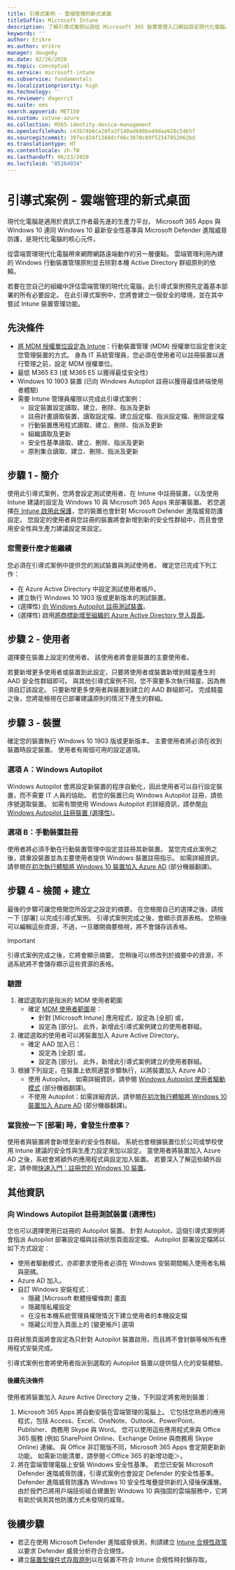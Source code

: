 ```yaml
---
title: 引導式案例 - 雲端管理的新式桌面
titleSuffix: Microsoft Intune
description: 了解引導式案例以設從 Microsoft 365 裝置管理入口網站設定現代化電腦。
keywords: ''
author: Erikre
ms.author: erikre
manager: dougeby
ms.date: 02/26/2020
ms.topic: conceptual
ms.service: microsoft-intune
ms.subservice: fundamentals
ms.localizationpriority: high
ms.technology: ''
ms.reviewer: dagerrit
ms.suite: ems
search.appverid: MET150
ms.custom: intune-azure
ms.collection: M365-identity-device-management
ms.openlocfilehash: c43b74b6ca20fa3f140ad688be49daa928c54b5f
ms.sourcegitcommit: 397ec824f1368dcf06c3870c89f52347852062bd
ms.translationtype: HT
ms.contentlocale: zh-TW
ms.lasthandoff: 06/23/2020
ms.locfileid: "85264034"
---
```

# <a name="guided-scenario---cloud-managed-modern-desktop"></a>引導式案例 - 雲端管理的新式桌面

現代化電腦是適用於資訊工作者最先進的生產力平台。 Microsoft 365 Apps 與 Windows 10 連同 Windows 10 最新安全性基準與 Microsoft Defender 進階威脅防護，是現代化電腦的核心元件。

從雲端管理現代化電腦帶來網際網路遠端動作的另一層優點。 雲端管理利用內建的 Windows 行動裝置管理原則並去除對本機 Active Directory 群組原則的依賴。

若要在您自己的組織中評估雲端管理的現代化電腦，此引導式案例預先定義基本部署的所有必要設定。 在此引導式案例中，您將會建立一個安全的環境，並在其中嘗試 Intune 裝置管理功能。

## <a name="prerequisites"></a>先決條件

- [將 MDM 授權單位設定為 Intune](../fundamentals/mdm-authority-set.md#set-mdm-authority-to-intune)：行動裝置管理 (MDM) 授權單位設定會決定您管理裝置的方式。 身為 IT 系統管理員，您必須在使用者可以註冊裝置以進行管理之前，設定 MDM 授權單位。
- 最低 M365 E3 (或 M365 E5 以獲得最佳安全性)
- Windows 10 1903 裝置 (已向 Windows Autopilot 註冊以獲得最佳終端使用者體驗)
- 需要 Intune 管理員權限以完成此引導式案例：
  - 設定裝置設定讀取、建立、刪除、指派及更新
  - 註冊計畫讀取裝置、讀取設定檔、建立設定檔、指派設定檔、刪除設定檔
  - 行動裝置應用程式讀取、建立、刪除、指派及更新
  - 組織讀取及更新
  - 安全性基準讀取、建立、刪除、指派及更新
  - 原則集合讀取、建立、刪除、指派及更新

## <a name="step-1---introduction"></a>步驟 1 - 簡介

使用此引導式案例，您將會設定測試使用者、在 Intune 中註冊裝置，以及使用 Intune 建議的設定及 Windows 10 與 Microsoft 365 Apps 來部署裝置。 若您選擇[在 Intune 啟用此保護](../protect/advanced-threat-protection.md#enable-microsoft-defender-atp-in-intune)，您的裝置也會針對 Microsoft Defender 進階威脅防護設定。 您設定的使用者與您註冊的裝置將會新增到新的安全性群組中，而且會使用安全性與生產力建議設定來設定。

### <a name="what-you-will-need-to-continue"></a>您需要什麼才能繼續

您必須在引導式案例中提供您的測試裝置與測試使用者。 確定您已完成下列工作：

- 在 Azure Active Directory 中設定測試使用者帳戶。
- 建立執行 Windows 10 1903 版或更新版本的測試裝置。
- (選擇性) [向 Windows Autopilot 註冊測試裝置](../enrollment/enrollment-autopilot.md#add-devices)。
- (選擇性) 啟用[將商標新增至組織的 Azure Active Directory 登入頁面](https://go.microsoft.com/fwlink/?linkid=2102455)。

## <a name="step-2---user"></a>步驟 2 - 使用者

選擇要在裝置上設定的使用者。 該使用者將會是裝置的主要使用者。

若要新增更多使用者或裝置到此設定，只要將使用者或裝置新增到精靈產生的 AAD 安全性群組即可。 與其他引導式案例不同，您不需要多次執行精靈，因為無須自訂該設定。 只要新增更多使用者與裝置到建立的 AAD 群組即可。 完成精靈之後，您將能檢視在已部署建議原則的情況下產生的群組。

## <a name="step-3---device"></a>步驟 3 - 裝置

確定您的裝置執行 Windows 10 1903 版或更新版本。  主要使用者將必須在收到裝置時設定裝置。 使用者有兩個可用的設定選項。

### <a name="option-a--windows-autopilot"></a>選項 A：Windows Autopilot

Windows Autopilot 會將設定新裝置的程序自動化，因此使用者可以自行設定裝置，而不需要 IT 人員的協助。 若您的裝置已向 Windows Autopilot 註冊，請依序號選取裝置。 如需有關使用 Windows Autopilot 的詳細資訊，請參閱[向 Windows Autopilot 註冊裝置 (選擇性)](../fundamentals/guided-scenarios-cloud-managed-pc.md#register-device-with-windows-autopilot-optional)。

### <a name="option-b--manual-device-enrollment"></a>選項 B：手動裝置註冊

使用者將必須手動在行動裝置管理中設定並註冊其新裝置。 當您完成此案例之後，請重設裝置並為主要使用者提供 Windows 裝置註冊指示。 如需詳細資訊，請參閱[在初次執行體驗將 Windows 10 裝置加入 Azure AD](https://docs.microsoft.com/azure/active-directory/devices/azuread-joined-devices-frx#joining-a-device) \(部分機器翻譯\)。

## <a name="step-4---review--create"></a>步驟 4 - 檢閱 + 建立

最後的步驟可讓您檢閱您所設定之設定的摘要。 在您檢閱自己的選擇之後，請按一下 [部署] 以完成引導式案例。 引導式案例完成之後，會顯示資源表格。 您稍後可以編輯這些資源，不過，一旦離開摘要檢視，將不會儲存該表格。

> [!IMPORTANT]
> 引導式案例完成之後，它將會顯示摘要。 您稍後可以修改列於摘要中的資源，不過系統將不會儲存顯示這些資源的表格。

### <a name="verification"></a>驗證

1. 確認選取的是指派的 MDM 使用者範圍
    - 確定 [MDM 使用者範圍](../enrollment/windows-enroll.md#enable-windows-10-automatic-enrollment)是：
        - 針對 [Microsoft Intune] 應用程式，設定為 [全部] 或，
        - 設定為 [部分]。 此外，新增此引導式案例建立的使用者群組。
2. 確認選取的使用者可以將裝置加入 Azure Active Directory。
    - 確定 AAD 加入已：
        - 設定為 [全部] 或，
        - 設定為 [部分]。 此外，新增此引導式案例建立的使用者群組。
3. 根據下列設定，在裝置上依照適當步驟執行，以將裝置加入 Azure AD：
    - 使用 Autopilot。 如需詳細資訊，請參閱 [Windows Autopilot 使用者驅動模式](https://docs.microsoft.com/windows/deployment/windows-autopilot/user-driven) \(部分機器翻譯\)。
    - 不使用 Autopilot：如需詳細資訊，請參閱[在初次執行體驗將 Windows 10 裝置加入 Azure AD](https://docs.microsoft.com/azure/active-directory/devices/azuread-joined-devices-frx#joining-a-device) \(部分機器翻譯\)。

### <a name="what-happens-when-i-click-deploy"></a>當我按一下 [部署] 時，會發生什麼事？
使用者與裝置將會新增至新的安全性群組。 系統也會根據裝置位於公司或學校使用 Intune 建議的安全性與生產力設定來加以設定。 當使用者將裝置加入 Azure AD 之後，系統會將額外的應用程式與設定加入裝置。 若要深入了解這些額外設定，請參閱[快速入門：註冊您的 Windows 10 裝置](../enrollment/quickstart-enroll-windows-device.md)。

## <a name="additional-information"></a>其他資訊

### <a name="register-device-with-windows-autopilot-optional"></a>向 Windows Autopilot 註冊測試裝置 (選擇性)

您也可以選擇使用已註冊的 Autopilot 裝置。 針對 Autopilot，這個引導式案例將會指派 Autopilot 部署設定檔與註冊狀態頁面設定檔。 Autopilot 部署設定檔將以如下方式設定：

- 使用者驅動模式，亦即要求使用者必須在 Windows 安裝期間輸入使用者名稱與密碼。
- Azure AD 加入。
- 自訂 Windows 安裝程式：
  - 隱藏 [Microsoft 軟體授權條款] 畫面
  - 隱藏隱私權設定 
  - 在沒有本機系統管理員權限情況下建立使用者的本機設定檔
  - 隱藏公司登入頁面上的 [變更帳戶] 選項

註冊狀態頁面將會設定為只針對 Autopilot 裝置啟用，而且將不會封鎖等候所有應用程式安裝完成。

引導式案例也會將使用者指派到選取的 Autopilot 裝置以提供個人化的安裝體驗。

#### <a name="post-requisites"></a>後續先決條件

使用者將裝置加入 Azure Active Directory 之後，下列設定將套用到裝置：

1. Microsoft 365 Apps 將自動安裝在雲端管理的電腦上。 它包括您熟悉的應用程式，包括 Access、Excel、OneNote、Outlook、PowerPoint、Publisher、商務用 Skype 與 Word。 您可以使用這些應用程式來與 Office 365 服務 (例如 SharePoint Online、Exchange Online 與商務用 Skype Online) 連線。 與 Office 非訂閱版不同，Microsoft 365 Apps 會定期更新新功能。 如需新功能清單，請參閱＜Office 365 的新增功能＞。
2. 將在雲端管理電腦上安裝 Windows 安全性基準。 若您已安裝 Microsoft Defender 進階威脅防護，引導式案例也會設定 Defender 的安全性基準。 Defender 進階威脅防護為 Windows 10 安全性堆疊提供新的入侵後保護層。 由於我們已將用戶端技術組合建置到 Windows 10 與強固的雲端服務中，它將有助於偵測其他防護方式未發現的威脅。 

## <a name="next-steps"></a>後續步驟

- 若正在使用 Microsoft Defender 進階威脅偵測，則請建立 [Intune 合規性政策](../protect/advanced-threat-protection.md#create-and-assign-compliance-policy-to-set-device-risk-level)以要求 Defender 威脅分析符合合規性。
- 建立[裝置型條件式存取原則](../protect/advanced-threat-protection.md#create-a-conditional-access-policy)以在裝置不符合 Intune 合規性時封鎖存取。